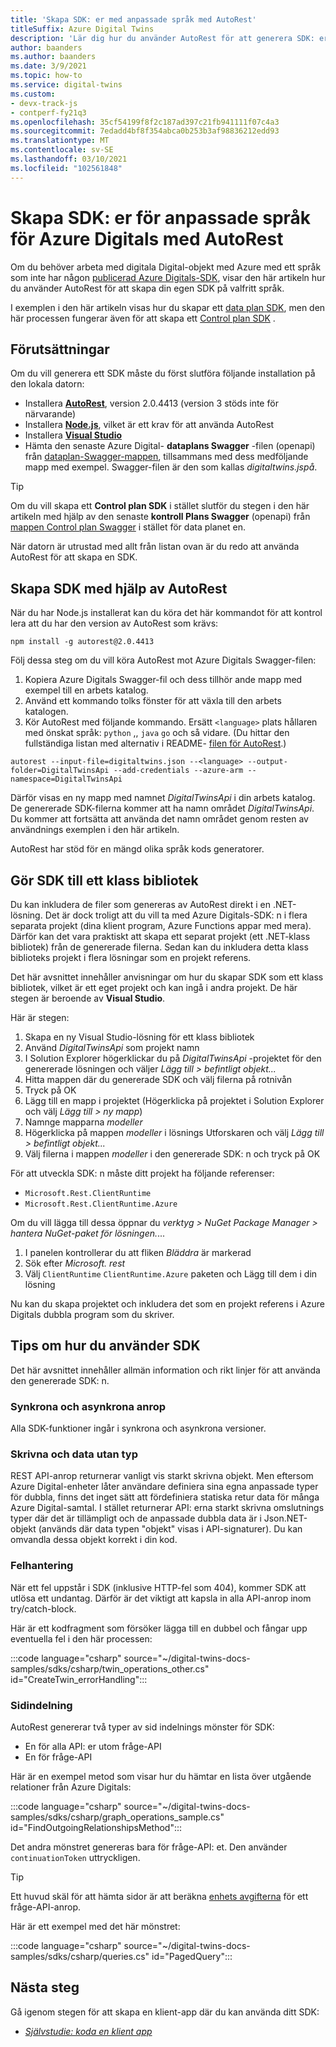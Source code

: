 ```yaml
---
title: 'Skapa SDK: er med anpassade språk med AutoRest'
titleSuffix: Azure Digital Twins
description: 'Lär dig hur du använder AutoRest för att generera SDK: er för anpassade språk, för att skriva Azure Digitals dubbla kod på andra språk som inte har några publicerade SDK: er.'
author: baanders
ms.author: baanders
ms.date: 3/9/2021
ms.topic: how-to
ms.service: digital-twins
ms.custom:
- devx-track-js
- contperf-fy21q3
ms.openlocfilehash: 35cf54199f8f2c187ad397c21fb941111f07c4a3
ms.sourcegitcommit: 7edadd4bf8f354abca0b253b3af98836212edd93
ms.translationtype: MT
ms.contentlocale: sv-SE
ms.lasthandoff: 03/10/2021
ms.locfileid: "102561848"
---
```

# <a name="create-custom-language-sdks-for-azure-digital-twins-using-autorest"></a>Skapa SDK: er för anpassade språk för Azure Digitals med AutoRest

Om du behöver arbeta med digitala Digital-objekt med Azure med ett språk som inte har någon [publicerad Azure Digitals-SDK](how-to-use-apis-sdks.md), visar den här artikeln hur du använder AutoRest för att skapa din egen SDK på valfritt språk. 

I exemplen i den här artikeln visas hur du skapar ett [data plan SDK](how-to-use-apis-sdks.md#overview-data-plane-apis), men den här processen fungerar även för att skapa ett  [Control plan SDK](how-to-use-apis-sdks.md#overview-control-plane-apis) .

## <a name="prerequisites"></a>Förutsättningar

Om du vill generera ett SDK måste du först slutföra följande installation på den lokala datorn:
* Installera [**AutoRest**](https://github.com/Azure/autorest), version 2.0.4413 (version 3 stöds inte för närvarande)
* Installera [**Node.js**](https://nodejs.org), vilket är ett krav för att använda AutoRest
* Installera [ **Visual Studio**](https://visualstudio.microsoft.com/downloads/)
* Hämta den senaste Azure Digital- **dataplans Swagger** -filen (openapi) från [dataplan-Swagger-mappen](https://github.com/Azure/azure-rest-api-specs/tree/master/specification/digitaltwins/data-plane/Microsoft.DigitalTwins), tillsammans med dess medföljande mapp med exempel. Swagger-filen är den som kallas *digitaltwins.jspå*.

>[!TIP]
> Om du vill skapa ett **Control plan SDK** i stället slutför du stegen i den här artikeln med hjälp av den senaste **kontroll Plans Swagger** (openapi) från [mappen Control plan Swagger](https://github.com/Azure/azure-rest-api-specs/tree/master/specification/digitaltwins/resource-manager/Microsoft.DigitalTwins/) i stället för data planet en.

När datorn är utrustad med allt från listan ovan är du redo att använda AutoRest för att skapa en SDK.

## <a name="create-the-sdk-using-autorest"></a>Skapa SDK med hjälp av AutoRest 

När du har Node.js installerat kan du köra det här kommandot för att kontrol lera att du har den version av AutoRest som krävs:
```cmd/sh
npm install -g autorest@2.0.4413
```

Följ dessa steg om du vill köra AutoRest mot Azure Digitals Swagger-filen:
1. Kopiera Azure Digitals Swagger-fil och dess tillhör ande mapp med exempel till en arbets katalog.
2. Använd ett kommando tolks fönster för att växla till den arbets katalogen.
3. Kör AutoRest med följande kommando. Ersätt `<language>` plats hållaren med önskat språk: `python` ,, `java` `go` och så vidare. (Du hittar den fullständiga listan med alternativ i README- [filen för AutoRest](https://github.com/Azure/autorest).)

```cmd/sh
autorest --input-file=digitaltwins.json --<language> --output-folder=DigitalTwinsApi --add-credentials --azure-arm --namespace=DigitalTwinsApi
```

Därför visas en ny mapp med namnet *DigitalTwinsApi* i din arbets katalog. De genererade SDK-filerna kommer att ha namn området *DigitalTwinsApi*. Du kommer att fortsätta att använda det namn området genom resten av användnings exemplen i den här artikeln.

AutoRest har stöd för en mängd olika språk kods generatorer.

## <a name="make-the-sdk-into-a-class-library"></a>Gör SDK till ett klass bibliotek

Du kan inkludera de filer som genereras av AutoRest direkt i en .NET-lösning. Det är dock troligt att du vill ta med Azure Digitals-SDK: n i flera separata projekt (dina klient program, Azure Functions appar med mera). Därför kan det vara praktiskt att skapa ett separat projekt (ett .NET-klass bibliotek) från de genererade filerna. Sedan kan du inkludera detta klass biblioteks projekt i flera lösningar som en projekt referens.

Det här avsnittet innehåller anvisningar om hur du skapar SDK som ett klass bibliotek, vilket är ett eget projekt och kan ingå i andra projekt. De här stegen är beroende av **Visual Studio**.

Här är stegen:

1. Skapa en ny Visual Studio-lösning för ett klass bibliotek
2. Använd *DigitalTwinsApi* som projekt namn
3. I Solution Explorer högerklickar du på *DigitalTwinsApi* -projektet för den genererade lösningen och väljer *Lägg till > befintligt objekt...*
4. Hitta mappen där du genererade SDK och välj filerna på rotnivån
5. Tryck på OK
6. Lägg till en mapp i projektet (Högerklicka på projektet i Solution Explorer och välj *Lägg till > ny mapp*)
7. Namnge mapparna *modeller*
8. Högerklicka på mappen *modeller* i lösnings Utforskaren och välj *Lägg till > befintligt objekt...*
9. Välj filerna i mappen *modeller* i den genererade SDK: n och tryck på OK

För att utveckla SDK: n måste ditt projekt ha följande referenser:
* `Microsoft.Rest.ClientRuntime`
* `Microsoft.Rest.ClientRuntime.Azure`

Om du vill lägga till dessa öppnar du *verktyg > NuGet Package Manager > hantera NuGet-paket för lösningen.*...

1. I panelen kontrollerar du att fliken *Bläddra* är markerad
2. Sök efter *Microsoft. rest*
3. Välj `ClientRuntime` `ClientRuntime.Azure` paketen och Lägg till dem i din lösning

Nu kan du skapa projektet och inkludera det som en projekt referens i Azure Digitals dubbla program som du skriver.

## <a name="tips-for-using-the-sdk"></a>Tips om hur du använder SDK

Det här avsnittet innehåller allmän information och rikt linjer för att använda den genererade SDK: n.

### <a name="synchronous-and-asynchronous-calls"></a>Synkrona och asynkrona anrop

Alla SDK-funktioner ingår i synkrona och asynkrona versioner.

### <a name="typed-and-untyped-data"></a>Skrivna och data utan typ

REST API-anrop returnerar vanligt vis starkt skrivna objekt. Men eftersom Azure Digital-enheter låter användare definiera sina egna anpassade typer för dubbla, finns det inget sätt att fördefiniera statiska retur data för många Azure Digital-samtal. I stället returnerar API: erna starkt skrivna omslutnings typer där det är tillämpligt och de anpassade dubbla data är i Json.NET-objekt (används där data typen "objekt" visas i API-signaturer). Du kan omvandla dessa objekt korrekt i din kod.

### <a name="error-handling"></a>Felhantering

När ett fel uppstår i SDK (inklusive HTTP-fel som 404), kommer SDK att utlösa ett undantag. Därför är det viktigt att kapsla in alla API-anrop inom try/catch-block.

Här är ett kodfragment som försöker lägga till en dubbel och fångar upp eventuella fel i den här processen:

:::code language="csharp" source="~/digital-twins-docs-samples/sdks/csharp/twin_operations_other.cs" id="CreateTwin_errorHandling":::

### <a name="paging"></a>Sidindelning

AutoRest genererar två typer av sid indelnings mönster för SDK:
* En för alla API: er utom fråge-API
* En för fråge-API

Här är en exempel metod som visar hur du hämtar en lista över utgående relationer från Azure Digitals:

:::code language="csharp" source="~/digital-twins-docs-samples/sdks/csharp/graph_operations_sample.cs" id="FindOutgoingRelationshipsMethod":::

Det andra mönstret genereras bara för fråge-API: et. Den använder `continuationToken` uttryckligen.

>[!TIP]
> Ett huvud skäl för att hämta sidor är att beräkna [enhets avgifterna](concepts-query-units.md) för ett fråge-API-anrop.

Här är ett exempel med det här mönstret:

:::code language="csharp" source="~/digital-twins-docs-samples/sdks/csharp/queries.cs" id="PagedQuery":::

## <a name="next-steps"></a>Nästa steg

Gå igenom stegen för att skapa en klient-app där du kan använda ditt SDK:
* [*Självstudie: koda en klient app*](tutorial-code.md)
